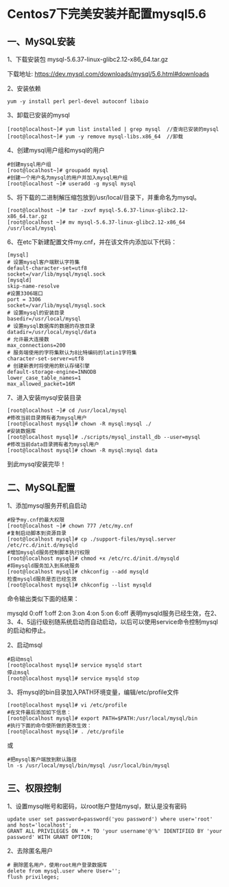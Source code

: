 # Centos7下完美安装并配置mysql5.6

## 一、MySQL安装

1、下载安装包 mysql-5.6.37-linux-glibc2.12-x86_64.tar.gz
 
下载地址: https://dev.mysql.com/downloads/mysql/5.6.html#downloads

2、安装依赖

    yum -y install perl perl-devel autoconf libaio
 
3、卸载已安装的mysql

    [root@localhost~]# yum list installed | grep mysql  //查询已安装的mysql
    [root@localhost~]# yum -y remove mysql-libs.x86_64  //卸载 

4、创建mysql用户组和mysql的用户

```
#创建mysql用户组
[root@localhost~]# groupadd mysql
#创建一个用户名为mysql的用户并加入mysql用户组
[root@localhost ~]# useradd -g mysql mysql 
```

5、将下载的二进制解压缩包放到/usr/local/目录下，并重命名为mysql。

```
[root@localhost ~]# tar -zxvf mysql-5.6.37-linux-glibc2.12-x86_64.tar.gz
[root@localhost ~]# mv mysql-5.6.37-linux-glibc2.12-x86_64 /usr/local/mysql
```

6、在etc下新建配置文件my.cnf，并在该文件内添加以下代码：

```
[mysql]
# 设置mysql客户端默认字符集
default-character-set=utf8 
socket=/var/lib/mysql/mysql.sock
[mysqld]
skip-name-resolve
#设置3306端口
port = 3306 
socket=/var/lib/mysql/mysql.sock
# 设置mysql的安装目录
basedir=/usr/local/mysql
# 设置mysql数据库的数据的存放目录
datadir=/usr/local/mysql/data
# 允许最大连接数
max_connections=200
# 服务端使用的字符集默认为8比特编码的latin1字符集
character-set-server=utf8
# 创建新表时将使用的默认存储引擎
default-storage-engine=INNODB 
lower_case_table_names=1
max_allowed_packet=16M
```

7、进入安装mysql安装目录

```
[root@localhost ~]# cd /usr/local/mysql
#修改当前目录拥有者为mysql用户
[root@localhost mysql]# chown -R mysql:mysql ./
#安装数据库
[root@localhost mysql]# ./scripts/mysql_install_db --user=mysql
#修改当前data目录拥有者为mysql用户
[root@localhost mysql]# chown -R mysql:mysql data
``` 

到此mysql安装完毕！

## 二、MySQL配置

1、添加mysql服务开机自启动

```
#授予my.cnf的最大权限
[root@localhost ~]# chown 777 /etc/my.cnf
#复制启动脚本到资源目录
[root@localhost mysql]# cp ./support-files/mysql.server /etc/rc.d/init.d/mysqld
#增加mysqld服务控制脚本执行权限
[root@localhost mysql]# chmod +x /etc/rc.d/init.d/mysqld
#将mysqld服务加入到系统服务
[root@localhost mysql]# chkconfig --add mysqld
检查mysqld服务是否已经生效
[root@localhost mysql]# chkconfig --list mysqld
```

命令输出类似下面的结果：

mysqld 0:off 1:off 2:on 3:on 4:on 5:on 6:off
表明mysqld服务已经生效，在2、3、4、5运行级别随系统启动而自动启动，以后可以使用service命令控制mysql的启动和停止。

2、启动msql

```
#启动msql
[root@localhost mysql]# service mysqld start
停止msql
[root@localhost mysql]# service mysqld stop
```
     
3、将mysql的bin目录加入PATH环境变量，编辑/etc/profile文件

```
[root@localhost mysql]# vi /etc/profile
#在文件最后添加如下信息：
[root@localhost mysql]# export PATH=$PATH:/usr/local/mysql/bin
#执行下面的命令使所做的更改生效：
[root@localhost mysql]# . /etc/profile
```

或

```
#把mysql客户端放到默认路径
ln -s /usr/local/mysql/bin/mysql /usr/local/bin/mysql
```

## 三、权限控制

1、设置mysql帐号和密码，以root账户登陆mysql，默认是没有密码

```mysql
update user set password=password('you password') where user='root' and host='localhost';
GRANT ALL PRIVILEGES ON *.* TO 'your username'@'%' IDENTIFIED BY 'your password' WITH GRANT OPTION;
```
2、去除匿名用户

```mysql
# 删除匿名用户，使用root用户登录数据库
delete from mysql.user where User='';
flush privileges;
```

    
